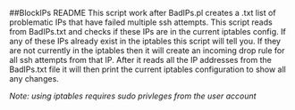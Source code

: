 ##BlockIPs README
This script work after BadIPs.pl creates a .txt list of problematic IPs that have failed multiple ssh attempts. This script reads from BadIPs.txt and checks if these IPs are in the current iptables config. If any of these IPs already exist in the iptables this script will tell you. If they are not currently in the iptables then it will create an incoming drop rule for all ssh attempts from that IP. After it reads all the IP addresses from the BadIPs.txt file it will then print the current iptables configuration to show all any changes.

 <i> Note: using iptables requires sudo privleges from the user account </i>

